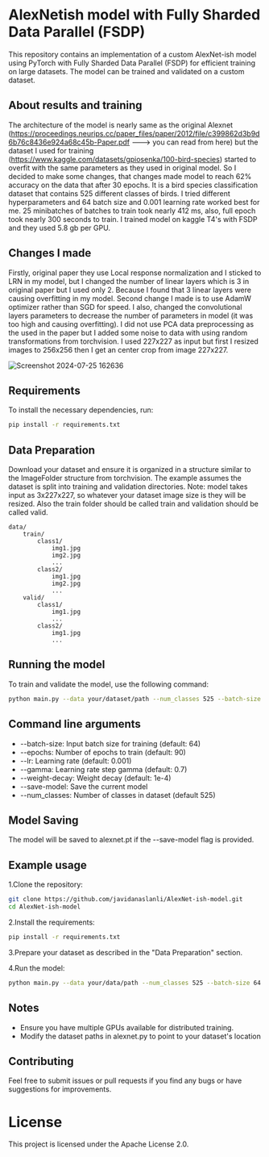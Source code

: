 # AlexNetish model with Fully Sharded Data Parallel (FSDP)
This repository contains an implementation of a custom AlexNet-ish model using PyTorch with Fully Sharded Data Parallel (FSDP) for efficient training on large datasets. The model can be trained and validated on a custom dataset.

## About results and training

The architecture of the model is nearly same as the original Alexnet (https://proceedings.neurips.cc/paper_files/paper/2012/file/c399862d3b9d6b76c8436e924a68c45b-Paper.pdf ---> you can read from here) but the dataset I used for training (https://www.kaggle.com/datasets/gpiosenka/100-bird-species) started to overfit with the same parameters as they used in original model.
So I decided to make some changes, that changes made model to reach 62% accuracy on the data that after 30 epochs. It is a bird species classification dataset that contains 525 different classes of birds. I tried different hyperparameters and 64 batch size and 0.001 learning rate worked best for me. 25 minibatches of batches to train took nearly 412 ms, also, full epoch took nearly 300 seconds to train. I trained model on kaggle T4's with FSDP and they used 5.8 gb per GPU. 

## Changes I made

Firstly, original paper they use Local response normalization and I sticked to LRN in my model, but I changed the number of linear layers which is 3 in original paper but I used only 2. Because I found that 3 linear layers were causing overfitting in my model. Second change I made is to use AdamW optimizer rather than SGD for speed. I also, changed the convolutional layers parameters to decrease the number of parameters in model (it was too high and causing overfitting). I did not use PCA data preprocessing as the used in the paper but I added some noise to data with using random transformations from torchvision. I used 227x227 as input but first I resized images to 256x256 then I get an center crop from image 227x227.

![Screenshot 2024-07-25 162636](https://github.com/user-attachments/assets/65516193-f975-43b9-8b91-af2fd82c5f21)

## Requirements

To install the necessary dependencies, run:

```sh
pip install -r requirements.txt
```
## Data Preparation

Download your dataset and ensure it is organized in a structure similar to the ImageFolder structure from torchvision. The example assumes the dataset is split into training and validation directories.
Note: model takes input as 3x227x227, so whatever your dataset image size is they will be resized. Also the train folder should be called train and validation should be called valid.

```plaintext
data/
    train/
        class1/
            img1.jpg
            img2.jpg
            ...
        class2/
            img1.jpg
            img2.jpg
            ...
    valid/
        class1/
            img1.jpg
            ...
        class2/
            img1.jpg
            ...
```

## Running the model

To train and validate the model, use the following command:

```sh
python main.py --data your/dataset/path --num_classes 525 --batch-size 64 --epochs 90 --lr 0.001 --gamma 0.7 --weight-decay 1e-4 --save-model
```
## Command line arguments

- --batch-size: Input batch size for training (default: 64)
- --epochs: Number of epochs to train (default: 90)
- --lr: Learning rate (default: 0.001)
- --gamma: Learning rate step gamma (default: 0.7)
- --weight-decay: Weight decay (default: 1e-4)
- --save-model: Save the current model
- --num_classes: Number of classes in dataset (default 525)


## Model Saving

The model will be saved to alexnet.pt if the --save-model flag is provided.

## Example usage

1.Clone the repository:

```sh
git clone https://github.com/javidanaslanli/AlexNet-ish-model.git
cd AlexNet-ish-model
```
2.Install the requirements:

```sh
pip install -r requirements.txt
```

3.Prepare your dataset as described in the "Data Preparation" section.

4.Run the model:

```sh
python main.py --data your/data/path --num_classes 525 --batch-size 64 --epochs 90 --lr 0.001 --gamma 0.7 --weight-decay 1e-4 --save-model
```

## Notes

- Ensure you have multiple GPUs available for distributed training.
- Modify the dataset paths in alexnet.py to point to your dataset's location

## Contributing 

Feel free to submit issues or pull requests if you find any bugs or have suggestions for improvements.

# License

This project is licensed under the Apache License 2.0.



